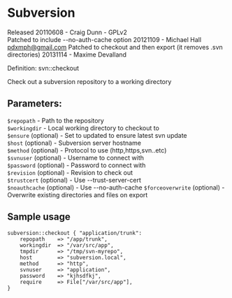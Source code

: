 # Subversion

Released 20110608 - Craig Dunn - GPLv2  
Patched to include --no-auth-cache option 20121109 - Michael Hall <pdxmph@gmail.com>
Patched to checkout and then export (it removes .svn directories) 20131114 - Maxime Devalland

Definition: svn::checkout

Check out a subversion repository to a working directory

## Parameters:
`$repopath` 			- Path to the repository  
`$workingdir`			- Local working directory to checkout to  
`$ensure` (optional)		- Set to updated to ensure latest svn update  
`$host` (optional)		- Subversion server hostname  
`$method` (optional)		- Protocol to use (http,https,svn..etc)  
`$svnuser` (optional) 	- Username to connect with  
`$password` (optional)	- Password to connect with  
`$revision` (optional)	- Revision to check out  
`$trustcert` (optional)	- Use --trust-server-cert  
`$noauthcache` (optional) - Use --no-auth-cache
`$forceoverwrite` (optional)  - Overwrite existing directories and files on export


## Sample usage
	subversion::checkout { "application/trunk": 
		repopath	=> "/app/trunk",
		workingdir	=> "/var/src/app",
		tmpdir		=> "/tmp/svn-myrepo",
		host		=> "subversion.local",
		method		=> "http",
		svnuser		=> "application",
		password	=> "kjhsdfkj",
		require		=> File["/var/src/app"],
	}
	

